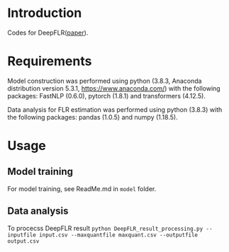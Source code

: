 # Introduction
Codes for DeepFLR([paper]()).
# Requirements
Model construction was performed using python (3.8.3, Anaconda distribution version 5.3.1, https://www.anaconda.com/) with the following packages: FastNLP (0.6.0), pytorch (1.8.1) and transformers (4.12.5). 

Data analysis for FLR estimation was performed using python (3.8.3) with the following packages: pandas (1.0.5) and numpy (1.18.5). 
# Usage
## Model training
For model training, see ReadMe.md in `model` folder.

## Data analysis
To procecss DeepFLR result 
`python DeepFLR_result_processing.py --inputfile input.csv --maxquantfile maxquant.csv --outputfile output.csv`





